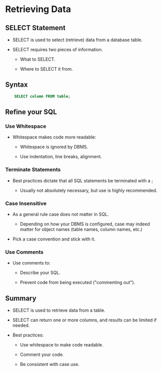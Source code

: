 # Retrieving Data

## SELECT Statement

- SELECT is used to select (retrieve) data from a database table.

- SELECT requires two pieces of information.

  - What to SELECT.

  - Where to SELECT it from.

## Syntax

```sql
    SELECT column FROM table;
```

## Refine your SQL

### Use Whitespace

- Whitespace makes code more readable:

  - Whitespace is ignored by DBMS.

  - Use indentation, line breaks, alignment.

### Terminate Statements

- Best practices dictate that all SQL statements be terminated with a ;

  - Usually not absolutely necessary, but use is highly recommended.

### Case Insensitive

- As a general rule case does not matter in SQL.

  - Depending on how your DBMS is configured, case may indeed matter for object names (table names, column names, etc.)

- Pick a case convention and stick with it.

### Use Comments

- Use comments to:

  - Describe your SQL.

  - Prevent code from being executed ("commenting out").

## Summary

- SELECT is used to retrieve data from a table.

- SELECT can return one or more columns, and results can be limited if needed.

- Best practices:

  - Use whitespace to make code readable.

  - Comment your code.

  - Be consistent with case use.
